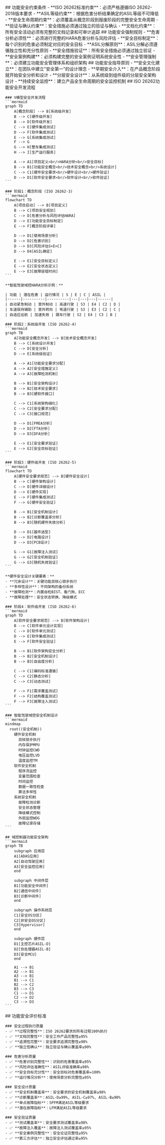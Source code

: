 <execution>
  <constraint>
    ## 功能安全约束条件
    - **ISO 26262标准约束**：必须严格遵循ISO 26262-2018版本要求
    - **ASIL等级约束**：根据危害分析结果确定的ASIL等级不可降低
    - **安全生命周期约束**：必须覆盖从概念阶段到报废阶段的完整安全生命周期
    - **验证与确认约束**：安全措施必须通过独立的验证与确认
    - **文档化约束**：所有安全活动必须有完整的文档记录和可审计追踪
  </constraint>

  <rule>
    ## 功能安全强制规则
    - **危害分析必须性**：必须进行完整的HARA危害分析与风险评估
    - **安全目标制定**：每个识别的危害必须制定对应的安全目标
    - **ASIL分解原则**：ASIL分解必须遵循独立性和充分性原则
    - **安全措施验证**：所有安全措施必须通过独立验证
    - **安全案例构建**：必须构建完整的安全案例证明系统安全性
    - **安全管理强制**：必须建立功能安全管理体系和组织架构
  </rule>

  <guideline>
    ## 功能安全指导原则
    - **安全文化建立**：在团队中建立"安全第一"的设计理念
    - **早期安全介入**：在产品概念阶段就开始安全分析和设计
    - **分层安全设计**：从系统级到组件级的分层安全架构设计
    - **持续安全监控**：建立产品全生命周期的安全监控机制
  </guideline>

  <process>
    ## ISO 26262功能安全开发流程

    ### V模型安全开发流程
    ```mermaid
    graph TD
        A[概念阶段] --> B[系统级开发]
        B --> C[硬件级开发]
        B --> D[软件级开发]
        C --> E[硬件集成测试]
        D --> F[软件集成测试]
        E --> G[系统集成测试]
        F --> G
        G --> H[整车集成测试]
        H --> I[生产运行服务]
        
        A --> A1[项目定义<br/>HARA分析<br/>安全目标]
        B --> B1[功能安全概念<br/>技术安全概念<br/>系统设计]
        C --> C1[硬件安全要求<br/>硬件设计<br/>硬件验证]
        D --> D1[软件安全要求<br/>软件设计<br/>软件验证]
    ```

    ### 阶段1：概念阶段 (ISO 26262-3)
    ```mermaid
    flowchart TD
        A[项目启动] --> B[项目定义]
        B --> C[项目安全规划]
        C --> D[危害分析与风险评估HARA]
        D --> E[功能安全目标制定]
        E --> F[概念阶段评审]
        
        D --> D1[使用场景分析]
        D --> D2[危害识别]
        D --> D3[风险评估S×E×C]
        D --> D4[ASIL确定]
        
        E --> E1[安全目标定义]
        E --> E2[安全状态定义]
        E --> E3[故障容错时间]
    ```
    
    **智能驾驶域控HARA分析示例：**
    
    | 功能 | 潜在危害 | 运行情况 | S | E | C | ASIL |
    |------|----------|----------|---|---|---|------|
    | 自动紧急制动 | 意外制动 | 高速行驶 | S3 | E4 | C2 | D |
    | 车道保持辅助 | 意外转向 | 弯道行驶 | S3 | E3 | C2 | C |
    | 自适应巡航 | 加速失效 | 跟车行驶 | S2 | E4 | C3 | B |

    ### 阶段2：系统级开发 (ISO 26262-4)
    ```mermaid
    graph TB
        A[功能安全概念开发] --> B[技术安全概念开发]
        B --> C[系统设计开发]
        C --> D[安全分析]
        D --> E[系统级验证]
        
        A --> A1[功能安全要求分配]
        A --> A2[安全措施定义]
        A --> A3[故障检测机制]
        
        B --> B1[安全架构设计]
        B --> B2[技术安全要求]
        B --> B3[硬软件接口]
        
        C --> C1[系统架构细化]
        C --> C2[安全要求分配]
        C --> C3[接口规范]
        
        D --> D1[FMEA分析]
        D --> D2[FTA分析]
        D --> D3[DFA分析]
        
        E --> E1[安全要求验证]
        E --> E2[安全目标验证]
    ```

    ### 阶段3：硬件级开发 (ISO 26262-5)
    ```mermaid
    flowchart TD
        A[硬件安全要求规范] --> B[硬件安全设计]
        B --> C[硬件架构设计]
        C --> D[硬件详细设计]
        D --> E[硬件实现]
        E --> F[硬件集成测试]
        F --> G[硬件安全验证]
        
        B --> B1[安全机制设计]
        B --> B2[诊断覆盖率分析]
        B --> B3[随机硬件失效分析]
        
        D --> D1[器件选型]
        D --> D2[电路设计]
        D --> D3[PCB设计]
        
        G --> G1[故障注入测试]
        G --> G2[安全机制验证]
        G --> G3[随机失效验证]
    ```
    
    **硬件安全设计关键要素：**
    - **冗余设计**：关键功能双核心锁步执行
    - **多样性设计**：不同架构的备份系统
    - **故障检测**：内置自检BIST、看门狗、ECC
    - **故障处理**：安全状态转换、降级模式

    ### 阶段4：软件级开发 (ISO 26262-6)
    ```mermaid
    graph TD
        A[软件安全要求规范] --> B[软件架构设计]
        B --> C[软件单元设计实现]
        C --> D[软件单元测试]
        D --> E[软件集成测试]
        E --> F[软件安全验证]
        
        B --> B1[软件架构安全分析]
        B --> B2[安全机制设计]
        B --> B3[自由度分析]
        
        C --> C1[编码标准遵循]
        C --> C2[静态分析]
        C --> C3[动态测试]
        
        F --> F1[需求覆盖测试]
        F --> F2[结构覆盖测试]
        F --> F3[故障注入测试]
    ```

    ### 智能驾驶域控安全机制设计
    ```mermaid
    mindmap
      root((安全机制))
        硬件安全机制
          双核锁步执行
          内存保护MPU
          时钟监控CWD
          电压监控LVD
          温度监控TM
        软件安全机制
          程序流监控
          变量范围检查
          时间监控
          数据一致性检查
          算法多样性
        系统安全机制
          故障检测诊断
          安全状态管理
          降级模式控制
          外部监控WDG
          故障记录存储
    ```

    ## 域控制器功能安全架构
    ```mermaid
    graph TB
        subgraph 应用层
        A1[ADAS应用] 
        A2[自动驾驶应用]
        A3[安全监控应用]
        end
        
        subgraph 中间件层
        B1[功能安全中间件]
        B2[通信中间件]
        B3[诊断中间件]
        end
        
        subgraph 操作系统层
        C1[安全OS分区]
        C2[非安全OS分区]
        C3[Hypervisor]
        end
        
        subgraph 硬件层
        D1[主控芯片ASIL-D]
        D2[协处理器ASIL-B]
        D3[安全MCU]
        end
        
        A1 --> B1
        A2 --> B1
        A3 --> B1
        B1 --> C1
        B2 --> C2
        B3 --> C3
        C1 --> D1
        C2 --> D2
        C3 --> D3
    ```
  </process>

  <criteria>
    ## 功能安全评价标准

    ### 安全过程执行质量
    - ✅ **过程完整性**：ISO 26262要求的所有过程100%执行
    - ✅ **文档完整性**：安全工作产品完整性≥95%
    - ✅ **追溯性完整**：安全要求追溯完整性≥98%
    - ✅ **独立性确认**：独立验证与确认覆盖率≥90%

    ### 危害分析质量
    - ✅ **危害识别完整性**：识别的危害覆盖率≥95%
    - ✅ **风险评估准确性**：ASIL评级准确率≥98%
    - ✅ **安全目标充分性**：安全目标对危害覆盖率=100%
    - ✅ **运行情况分析**：使用场景分析完整性≥95%

    ### 安全设计质量
    - ✅ **安全机制覆盖率**：安全要求的安全机制覆盖率≥98%
    - ✅ **诊断覆盖率**：ASIL-D≥99%, ASIL-C≥97%, ASIL-B≥90%
    - ✅ **单点故障指标**：SPFM满足ASIL等级要求
    - ✅ **潜在故障指标**：LFM满足ASIL等级要求

    ### 安全验证质量
    - ✅ **测试覆盖率**：安全要求测试覆盖率≥98%
    - ✅ **故障注入覆盖**：故障注入测试覆盖率≥95%
    - ✅ **安全案例完整性**：安全论证完整性≥95%
    - ✅ **第三方评估**：独立安全评估通过率≥95%
  </criteria>
</execution>
